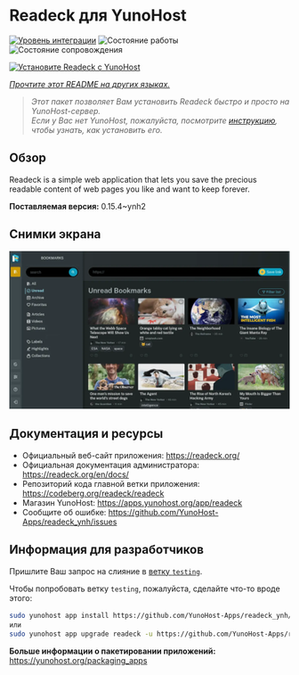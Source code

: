 <!--
Важно: этот README был автоматически сгенерирован <https://github.com/YunoHost/apps/tree/master/tools/readme_generator>
Он НЕ ДОЛЖЕН редактироваться вручную.
-->

# Readeck для YunoHost

[![Уровень интеграции](https://dash.yunohost.org/integration/readeck.svg)](https://ci-apps.yunohost.org/ci/apps/readeck/) ![Состояние работы](https://ci-apps.yunohost.org/ci/badges/readeck.status.svg) ![Состояние сопровождения](https://ci-apps.yunohost.org/ci/badges/readeck.maintain.svg)

[![Установите Readeck с YunoHost](https://install-app.yunohost.org/install-with-yunohost.svg)](https://install-app.yunohost.org/?app=readeck)

*[Прочтите этот README на других языках.](./ALL_README.md)*

> *Этот пакет позволяет Вам установить Readeck быстро и просто на YunoHost-сервер.*  
> *Если у Вас нет YunoHost, пожалуйста, посмотрите [инструкцию](https://yunohost.org/install), чтобы узнать, как установить его.*

## Обзор

Readeck is a simple web application that lets you save the precious readable content of web pages you like and want to keep forever.

**Поставляемая версия:** 0.15.4~ynh2

## Снимки экрана

![Снимок экрана Readeck](./doc/screenshots/dark.webp)

## Документация и ресурсы

- Официальный веб-сайт приложения: <https://readeck.org/>
- Официальная документация администратора: <https://readeck.org/en/docs/>
- Репозиторий кода главной ветки приложения: <https://codeberg.org/readeck/readeck>
- Магазин YunoHost: <https://apps.yunohost.org/app/readeck>
- Сообщите об ошибке: <https://github.com/YunoHost-Apps/readeck_ynh/issues>

## Информация для разработчиков

Пришлите Ваш запрос на слияние в [ветку `testing`](https://github.com/YunoHost-Apps/readeck_ynh/tree/testing).

Чтобы попробовать ветку `testing`, пожалуйста, сделайте что-то вроде этого:

```bash
sudo yunohost app install https://github.com/YunoHost-Apps/readeck_ynh/tree/testing --debug
или
sudo yunohost app upgrade readeck -u https://github.com/YunoHost-Apps/readeck_ynh/tree/testing --debug
```

**Больше информации о пакетировании приложений:** <https://yunohost.org/packaging_apps>
